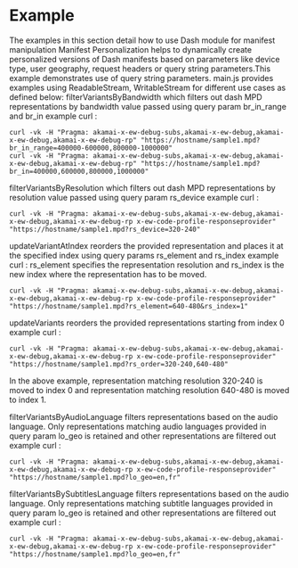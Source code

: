 # Example
The examples in this section detail how to use Dash module for manifest manipulation
Manifest Personalization helps to dynamically create personalized versions of Dash manifests based on parameters like device type, user geography, request headers or query string parameters.This example demonstrates use of query string parameters.
main.js provides examples using ReadableStream, WritableStream for different use cases as defined below:
filterVariantsByBandwidth which filters out dash MPD representations by bandwidth value passed using query param br_in_range and br_in
example curl :

``` 
curl -vk -H "Pragma: akamai-x-ew-debug-subs,akamai-x-ew-debug,akamai-x-ew-debug,akamai-x-ew-debug-rp" "https://hostname/sample1.mpd?br_in_range=400000-600000,800000-1000000"
curl -vk -H "Pragma: akamai-x-ew-debug-subs,akamai-x-ew-debug,akamai-x-ew-debug,akamai-x-ew-debug-rp" "https://hostname/sample1.mpd?br_in=400000,600000,800000,1000000" 

```

filterVariantsByResolution which filters out dash MPD representations by resolution value passed using query param rs_device
example curl :
```
curl -vk -H "Pragma: akamai-x-ew-debug-subs,akamai-x-ew-debug,akamai-x-ew-debug,akamai-x-ew-debug-rp x-ew-code-profile-responseprovider" "https://hostname/sample1.mpd?rs_device=320-240"

```

updateVariantAtIndex reorders the provided representation and places it at the specified index using query params rs_element and rs_index
example curl :
rs_element specifies the representation resolution and rs_index is the new index where the representation has to be moved.
``` 
curl -vk -H "Pragma: akamai-x-ew-debug-subs,akamai-x-ew-debug,akamai-x-ew-debug,akamai-x-ew-debug-rp x-ew-code-profile-responseprovider" "https://hostname/sample1.mpd?rs_element=640-480&rs_index=1"

```

updateVariants reorders the provided representations starting from index 0
example curl :
```
curl -vk -H "Pragma: akamai-x-ew-debug-subs,akamai-x-ew-debug,akamai-x-ew-debug,akamai-x-ew-debug-rp x-ew-code-profile-responseprovider" "https://hostname/sample1.mpd?rs_order=320-240,640-480"

```
In the above example, representation matching resolution 320-240 is moved to index 0 and representation matching resolution 640-480 is moved to index 1.

filterVariantsByAudioLanguage filters representations based on the audio language. Only representations matching audio languages provided in query param lo_geo is retained and other representations are filtered out
example curl :
```
curl -vk -H "Pragma: akamai-x-ew-debug-subs,akamai-x-ew-debug,akamai-x-ew-debug,akamai-x-ew-debug-rp x-ew-code-profile-responseprovider" "https://hostname/sample1.mpd?lo_geo=en,fr"

```

filterVariantsBySubtitlesLanguage filters representations based on the audio language. Only representations matching subtitle languages provided in  query param lo_geo is retained and other representations are filtered out
example curl :
```
curl -vk -H "Pragma: akamai-x-ew-debug-subs,akamai-x-ew-debug,akamai-x-ew-debug,akamai-x-ew-debug-rp x-ew-code-profile-responseprovider" "https://hostname/sample1.mpd?lo_geo=en,fr"

```